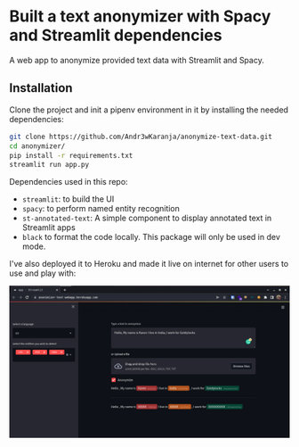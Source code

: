 # Built a text anonymizer with Spacy and Streamlit dependencies

A web app to anonymize provided text data with Streamlit and Spacy.
## Installation
Clone the project and init a pipenv environment in it by installing the needed dependencies:

```bash
git clone https://github.com/Andr3wKaranja/anonymize-text-data.git
cd anonymizer/
pip install -r requirements.txt
streamlit run app.py
```

Dependencies used in this repo:
* `streamlit`: to build the UI
* `spacy`: to perform named entity recognition
* `st-annotated-text`: A simple component to display annotated text in Streamlit apps
* `black` to format the code locally. This package will only be used in dev mode.

I've also deployed it to Heroku and made it live on internet for other users to use and play with:

![alt text](/images/image.png?raw=true)
